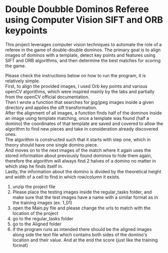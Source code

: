 # Double Doubble Dominos Referee using Computer Vision SIFT and ORB keypoints
This project leverages computer vision techniques to automate the role of a referee in the game of double-double dominos. The primary goal is to align images of dominos with a template, detect key points and features using SIFT and ORB algorithms, and then determine the best matches for scoring the game.

Please check the instructions below on how to run the program, it is relatively simple.  
First, to align the provided images, I used Orb key points and various openCV algorithms, which were inspired mainly by the labs and partially from the openCV official documentation.  
Then I wrote a function that searches for jpg/jpeg images inside a given directory and applies the sift transformation.  
After the alignment of all images, a function finds half of the dominos inside an image using template matching, once a template was found (half a domino) the coordinates of that template are saved and covered to allow the algorithm to find new pieces and take in consideration already discovered ones.  
The algorithm is constructed such that it starts with step one, which in theory should have one single domino piece.  
And moves on to the next images of the match where it again uses the stored information about previously found dominos to hide them again, therefore the algorithm will always find 2 halves of a domino no matter in which step he finds itself in.  
Lastly, the information about the domino is divided by the theoretical height and width of a cell to find in which row/column it exists.

1. unzip the project file  
2. Please place the testing images inside the regular_tasks folder, and make sure that the test images have a name with a similar format as in the training images (ex. 1_01)  
3. open the Main.py file and please change the urls to match with the location of the project  
4. go to the regular_tasks folder  
5. go to the Aligned folder  
6. if the program runs as intended there should be the aligned images along side the text file which contains both sides of the domino's location and their value. And at the end the score (just like the training format)  
